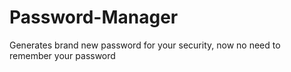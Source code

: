# Password-Manager
Generates brand new password for your security, now no need to remember your password
